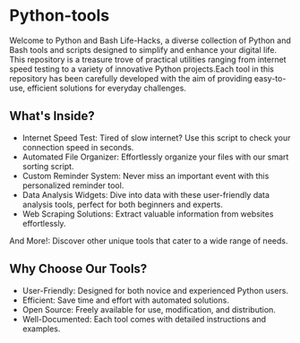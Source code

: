 # Python-tools
Welcome to Python and Bash Life-Hacks, a diverse collection of Python and Bash tools and scripts designed to simplify and enhance your digital life.
This repository is a treasure trove of practical utilities ranging from internet speed testing to a variety of innovative Python 
projects.Each tool in this repository has been carefully developed with the aim of providing easy-to-use, efficient solutions 
for everyday challenges.


## What's Inside?
* Internet Speed Test: Tired of slow internet? Use this script to check your connection speed in seconds.
* Automated File Organizer: Effortlessly organize your files with our smart sorting script.
* Custom Reminder System: Never miss an important event with this personalized reminder tool.
* Data Analysis Widgets: Dive into data with these user-friendly data analysis tools, perfect for both beginners and experts.
* Web Scraping Solutions: Extract valuable information from websites effortlessly.

And More!: Discover other unique tools that cater to a wide range of needs.

## Why Choose Our Tools?
* User-Friendly: Designed for both novice and experienced Python users.
* Efficient: Save time and effort with automated solutions.
* Open Source: Freely available for use, modification, and distribution.
* Well-Documented: Each tool comes with detailed instructions and examples.
